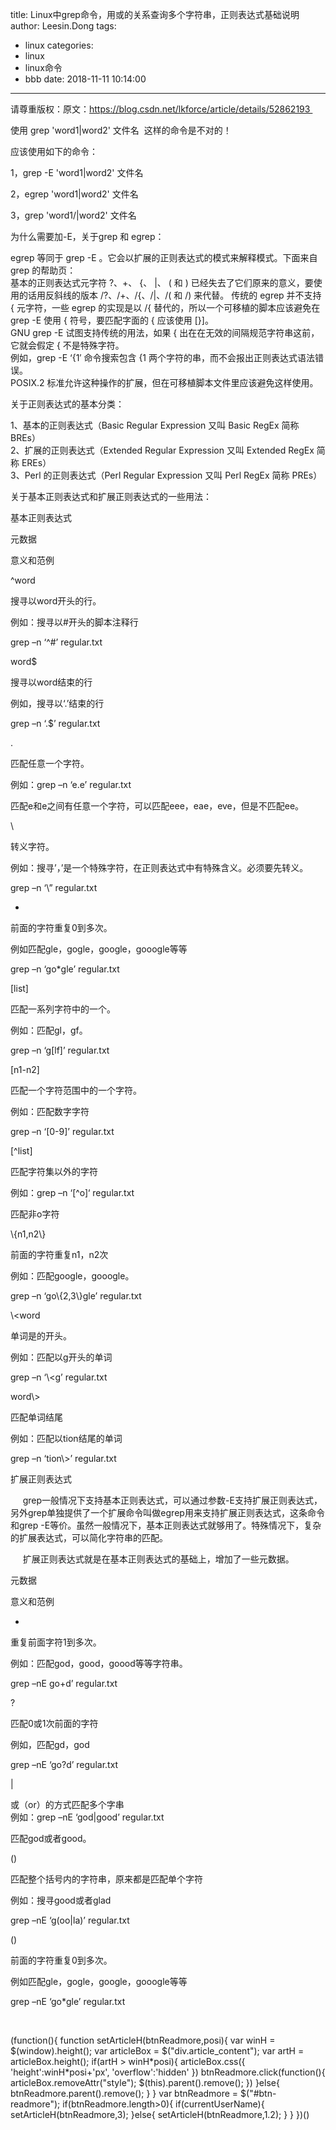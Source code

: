 title: Linux中grep命令，用或的关系查询多个字符串，正则表达式基础说明
author: Leesin.Dong
tags:
  - linux
categories:
  - linux
  - linux命令
  - bbb
date: 2018-11-11 10:14:00
---
请尊重版权：原文：https://blog.csdn.net/lkforce/article/details/52862193 

使用 grep 'word1|word2' 文件名  这样的命令是不对的！

  
应该使用如下的命令：

1，grep -E 'word1|word2' 文件名

2，egrep 'word1|word2' 文件名

3，grep 'word1/|word2' 文件名

  
为什么需要加-E，关于grep 和 egrep：

egrep 等同于 grep -E 。它会以扩展的正则表达式的模式来解释模式。下面来自 grep 的帮助页：  
基本的正则表达式元字符 ?、+、 {、 |、 ( 和 ) 已经失去了它们原来的意义，要使用的话用反斜线的版本 /?、/+、/{、/|、/( 和 /) 来代替。 传统的 egrep 并不支持 { 元字符，一些 egrep 的实现是以 /{ 替代的，所以一个可移植的脚本应该避免在 grep -E 使用 { 符号，要匹配字面的 { 应该使用 \[}\]。  
GNU grep -E 试图支持传统的用法，如果 { 出在在无效的间隔规范字符串这前，它就会假定 { 不是特殊字符。  
例如，grep -E ‘{1′ 命令搜索包含 {1 两个字符的串，而不会报出正则表达式语法错误。  
POSIX.2 标准允许这种操作的扩展，但在可移植脚本文件里应该避免这样使用。

关于正则表达式的基本分类：

1、基本的正则表达式（Basic Regular Expression 又叫 Basic RegEx 简称 BREs）   
2、扩展的正则表达式（Extended Regular Expression 又叫 Extended RegEx 简称 EREs）   
3、Perl 的正则表达式（Perl Regular Expression 又叫 Perl RegEx 简称 PREs） 

  
关于基本正则表达式和扩展正则表达式的一些用法：

基本正则表达式

元数据

意义和范例

^word

搜寻以word开头的行。

例如：搜寻以#开头的脚本注释行

grep –n ‘^#’ regular.txt

word$

搜寻以word结束的行

例如，搜寻以‘.’结束的行

grep –n ‘.$’ regular.txt

.

匹配任意一个字符。

例如：grep –n ‘e.e’ regular.txt

匹配e和e之间有任意一个字符，可以匹配eee，eae，eve，但是不匹配ee。

\

转义字符。

例如：搜寻’，’是一个特殊字符，在正则表达式中有特殊含义。必须要先转义。

grep –n ‘\\” regular.txt

*

前面的字符重复0到多次。

例如匹配gle，gogle，google，gooogle等等

grep –n ‘go*gle’ regular.txt

\[list\]

匹配一系列字符中的一个。

例如：匹配gl，gf。

grep –n ‘g\[lf\]’ regular.txt

\[n1-n2\]

匹配一个字符范围中的一个字符。

例如：匹配数字字符

grep –n ‘\[0-9\]’ regular.txt

\[^list\]

匹配字符集以外的字符

例如：grep –n ‘\[^o\]‘ regular.txt

匹配非o字符

\\{n1,n2\\}

前面的字符重复n1，n2次

例如：匹配google，gooogle。

grep –n ‘go\\{2,3\\}gle’ regular.txt

\\<word

单词是的开头。

例如：匹配以g开头的单词

grep –n ‘\\<g’ regular.txt

word\\>

匹配单词结尾

例如：匹配以tion结尾的单词

grep –n ‘tion\\>’ regular.txt

扩展正则表达式

     grep一般情况下支持基本正则表达式，可以通过参数-E支持扩展正则表达式，另外grep单独提供了一个扩展命令叫做egrep用来支持扩展正则表达式，这条命令和grep -E等价。虽然一般情况下，基本正则表达式就够用了。特殊情况下，复杂的扩展表达式，可以简化字符串的匹配。

     扩展正则表达式就是在基本正则表达式的基础上，增加了一些元数据。

元数据

意义和范例

+

重复前面字符1到多次。

例如：匹配god，good，goood等等字符串。

grep –nE go+d’ regular.txt

?

匹配0或1次前面的字符

例如，匹配gd，god

grep –nE ‘go?d’ regular.txt

|

或（or）的方式匹配多个字串    
例如：grep –nE ‘god|good’ regular.txt

匹配god或者good。

()

匹配整个括号内的字符串，原来都是匹配单个字符

例如：搜寻good或者glad

grep –nE ‘g(oo|la)’ regular.txt

()

前面的字符重复0到多次。

例如匹配gle，gogle，google，gooogle等等

grep –nE ‘go*gle’ regular.txt

  
  
 

(function(){ function setArticleH(btnReadmore,posi){ var winH = $(window).height(); var articleBox = $("div.article_content"); var artH = articleBox.height(); if(artH > winH\*posi){ articleBox.css({ 'height':winH\*posi+'px', 'overflow':'hidden' }) btnReadmore.click(function(){ articleBox.removeAttr("style"); $(this).parent().remove(); }) }else{ btnReadmore.parent().remove(); } } var btnReadmore = $("#btn-readmore"); if(btnReadmore.length>0){ if(currentUserName){ setArticleH(btnReadmore,3); }else{ setArticleH(btnReadmore,1.2); } } })()